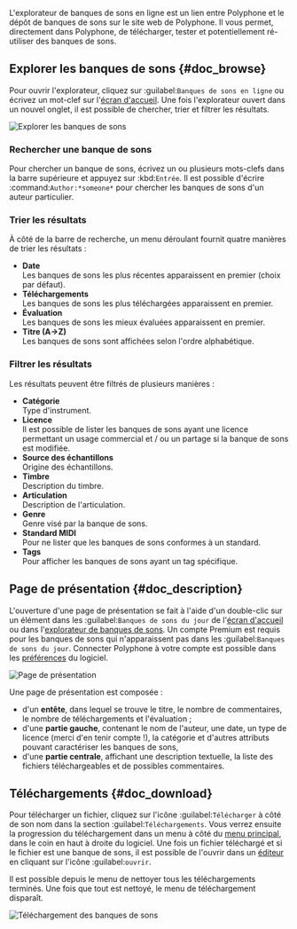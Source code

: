 L'explorateur de banques de sons en ligne est un lien entre Polyphone et le dépôt de banques de sons sur le site web de Polyphone.
Il vous permet, directement dans Polyphone, de télécharger, tester et potentiellement ré-utiliser des banques de sons.


## Explorer les banques de sons {#doc_browse}


Pour ouvrir l'explorateur, cliquez sur :guilabel:`Banques de sons en ligne` ou écrivez un mot-clef sur l'[écran d'accueil](manual/index.md).
Une fois l'explorateur ouvert dans un nouvel onglet, il est possible de chercher, trier et filtrer les résultats.


![Explorer les banques de sons](images/soundfont_browser_browsing.png "Explorer les banques de sons")


### Rechercher une banque de sons


Pour chercher un banque de sons, écrivez un ou plusieurs mots-clefs dans la barre supérieure et appuyez sur :kbd:`Entrée`.
Il est possible d'écrire :command:`Author:*someone*` pour chercher les banques de sons d'un auteur particulier.


### Trier les résultats


À côté de la barre de recherche, un menu déroulant fournit quatre manières de trier les résultats&nbsp;:

* **Date**\
  Les banques de sons les plus récentes apparaissent en premier (choix par défaut).
* **Téléchargements**\
  Les banques de sons les plus téléchargées apparaissent en premier.
* **Évaluation**\
  Les banques de sons les mieux évaluées apparaissent en premier.
* **Titre (A→Z)**\
  Les banques de sons sont affichées selon l'ordre alphabétique.


### Filtrer les résultats


Les résultats peuvent être filtrés de plusieurs manières&nbsp;:

* **Catégorie**\
  Type d'instrument.
* **Licence**\
  Il est possible de lister les banques de sons ayant une licence permettant un usage commercial et / ou un partage si la banque de sons est modifiée.
* **Source des échantillons**\
  Origine des échantillons.
* **Timbre**\
  Description du timbre.
* **Articulation**\
  Description de l'articulation.
* **Genre**\
  Genre visé par la banque de sons.
* **Standard MIDI**\
  Pour ne lister que les banques de sons conformes à un standard.
* **Tags**\
  Pour afficher les banques de sons ayant un tag spécifique.


## Page de présentation {#doc_description}


L'ouverture d'une page de présentation se fait à l'aide d'un double-clic sur un élément dans les :guilabel:`Banques de sons du jour` de l'[écran d'accueil](manual/index.md#doc_right) ou dans l'[explorateur de banques de sons](#doc_browse).
Un compte Premium est requis pour les banques de sons qui n'apparaissent pas dans les :guilabel:`Banques de sons du jour`.
Connecter Polyphone à votre compte est possible dans les [préférences](manual/settings.md#doc_repository) du logiciel.


![Page de présentation](images/soundfont_browser_description.png "Page de présentation")


Une page de présentation est composée&nbsp;:

* d'un **entête**, dans lequel se trouve le titre, le nombre de commentaires, le nombre de téléchargements et l'évaluation&nbsp;;
* d'une **partie gauche**, contenant le nom de l'auteur, une date, un type de licence (merci d'en tenir compte&nbsp;!), la catégorie et d'autres attributs pouvant caractériser les banques de sons,
* d'une **partie centrale**, affichant une description textuelle, la liste des fichiers téléchargeables et de possibles commentaires.


## Téléchargements {#doc_download}


Pour télécharger un fichier, cliquez sur l'icône :guilabel:`Télécharger` à côté de son nom dans la section :guilabel:`Téléchargements`.
Vous verrez ensuite la progression du téléchargement dans un menu à côté du [menu principal](manual/menu.md), dans le coin en haut à droite du logiciel.
Une fois un fichier téléchargé et si le fichier est une banque de sons, il est possible de l'ouvrir dans un [éditeur](manual/soundfont-editor/index.md) en cliquant sur l'icône :guilabel:`ouvrir`.

Il est possible depuis le menu de nettoyer tous les téléchargements terminés.
Une fois que tout est nettoyé, le menu de téléchargement disparaît.


![Téléchargement des banques de sons](images/soundfont_browser_download.png "Téléchargement des banques de sons")